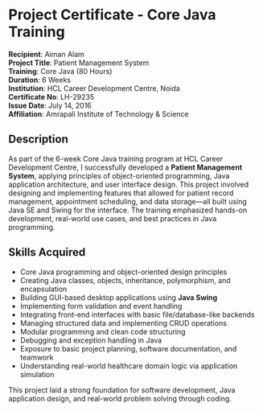 # Project Certificate - Core Java Training

**Recipient**: Aiman Alam  
**Project Title**: Patient Management System  
**Training**: Core Java (80 Hours)  
**Duration**: 6 Weeks  
**Institution**: HCL Career Development Centre, Noida  
**Certificate No**: LH-29235  
**Issue Date**: July 14, 2016  
**Affiliation**: Amrapali Institute of Technology & Science  

## Description

As part of the 6-week Core Java training program at HCL Career Development Centre, I successfully developed a **Patient Management System**, applying principles of object-oriented programming, Java application architecture, and user interface design.
This project involved designing and implementing features that allowed for patient record management, appointment scheduling, and data storage—all built using Java SE and Swing for the interface. The training emphasized hands-on development, real-world use cases, and best practices in Java programming.

## Skills Acquired

- Core Java programming and object-oriented design principles  
- Creating Java classes, objects, inheritance, polymorphism, and encapsulation  
- Building GUI-based desktop applications using **Java Swing**  
- Implementing form validation and event handling  
- Integrating front-end interfaces with basic file/database-like backends  
- Managing structured data and implementing CRUD operations  
- Modular programming and clean code structuring  
- Debugging and exception handling in Java  
- Exposure to basic project planning, software documentation, and teamwork  
- Understanding real-world healthcare domain logic via application simulation

This project laid a strong foundation for software development, Java application design, and real-world problem solving through coding.
